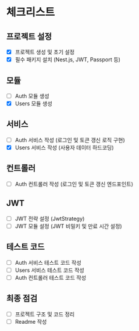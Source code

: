 # 체크리스트
## 프로젝트 설정
- [x] 프로젝트 생성 및 초기 설정
- [x] 필수 패키지 설치 (Nest.js, JWT, Passport 등)
## 모듈
- [ ] Auth 모듈 생성
- [x] Users 모듈 생성
## 서비스
- [ ] Auth 서비스 작성 (로그인 및 토큰 갱신 로직 구현)
- [x] Users 서비스 작성 (사용자 데이터 하드코딩)
## 컨트롤러
- [ ] Auth 컨트롤러 작성 (로그인 및 토큰 갱신 엔드포인트)
## JWT
- [ ] JWT 전략 설정 (JwtStrategy)
- [ ] JWT 모듈 설정 (JWT 비밀키 및 만료 시간 설정)
## 테스트 코드
- [ ] Auth 서비스 테스트 코드 작성
- [ ] Users 서비스 테스트 코드 작성
- [ ] Auth 컨트롤러 테스트 코드 작성
## 최종 점검
- [ ] 프로젝트 구조 및 코드 정리
- [ ] Readme 작성